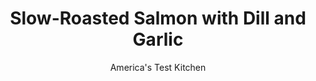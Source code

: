 ---
layout: ../../layouts/MarkdownPostLayout.astro
title: Slow-Roasted Salmon with Dill and Garlic
author: America's Test Kitchen
pubDate: 2023-03-15
description: "The secret ingredient for supermoist, perfectly cooked salmon? Time."
image_url: https://res.cloudinary.com/hksqkdlah/image/upload/ar_1:1,c_fill,dpr_2.0,f_auto,fl_lossy.progressive.strip_profile,g_faces:auto,q_auto:low,w_344/SFS_Slow-Roasted-Salmon-with-Dill-and-Garlic-20_vquyix
tags: ["Main Courses","Fish & Seafood"]
calories: 2915
protein: 38
carbohydrates: 3
fats: 
fiber: 
ingredients: ["1 tablespoon, packed brown sugar","1 1/2 teaspoons, kosher salt, divided","1 teaspoon, dry mustard","1 teaspoon, granulated garlic","1 (2½-pound) skinless, center-cut salmon fillet, about 1½ inches thick","1/4 cup, extra-virgin olive oil","2 tablespoons chopped, fresh dill","2 teaspoons, grated lemon zest plus 1½ tablespoons juice"]
serves: 6
time: "1½ hours"
instructions: ["Adjust oven rack to middle position and heat oven to 250 degrees. Combine sugar, 1 teaspoon salt, mustard, and granulated garlic in small bowl. Sprinkle salmon all over with sugar mixture.","Place salmon, flesh side up, in 13 by 9-inch baking dish. Roast until center is still translucent when checked with tip of paring knife and thickest part registers 125 degrees (for medium-rare), 55 to 60 minutes.","Meanwhile, combine oil, dill, lemon zest and juice, and remaining ½ teaspoon salt in bowl.","Remove dish from oven and immediately pour oil mixture evenly over salmon. Let rest for 5 minutes. Using spatula and spoon, portion salmon and sauce onto serving platter. Stir together any juices left in dish and spoon over salmon. Serve."]
nutrition: ["702 mg Potassium","458 mg Phosphorus","23 mg Calcium","53 mg Magnesium","473 mg Sodium","34 g Fat","16 mg Niacin (B3)","13 g Monounsaturated","8 g Polyunsaturated","10 mg Vitamin C","103 mg Cholesterol","7 g Saturated","50 µg Folate (food)","2 g Sugars","6 µg Vitamin K","124 g Water","3 g Carbs","50 µg Folate equivalent (total)","38 g Protein","8 mg Vitamin E","6 µg Vitamin B12","1 mg Vitamin B6","485 kcal Energy","2 g Sugars, added","2915 calories"]
notes: "You can substitute granulated sugar for the brown sugar, if desired. If a 2½-pound salmon fillet is unavailable, you can use six 6- to 8-ounce skinless salmon fillets instead. In step 1, sprinkle both sides of the fillets evenly with the sugar mixture and arrange them side by side in the baking dish so they are touching. The cooking time remains the same. We prefer farm-raised salmon here; if using wild salmon, reduce the cooking time to 45 to 50 minutes, or until the salmon registers 120 degrees. If youre using table salt, use ¾ teaspoon (½ teaspoon in step 1 and ¼ teaspoon in step 3). We developed this recipe using a glass baking dish. If you use a ceramic baking dish or metal pan, check the temperature of the salmon 10 minutes early. The thickness of the salmon will affect baking time, so try to purchase salmon thats 1½ inches thick."
---